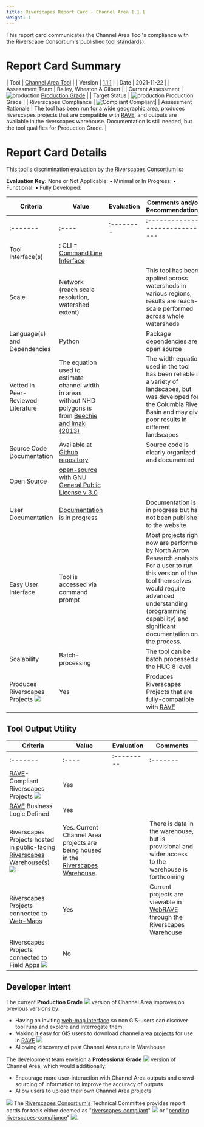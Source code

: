 ```yaml
---
title: Riverscapes Report Card - Channel Area 1.1.1
weight: 1
---
```


This report card communicates the Channel Area Tool's compliance with the Riverscape Consortium's published [tool standards](https://docs.riverscapes.net/standards/toolStandards)).

# Report Card Summary

| Tool | [Channel Area Tool](https://tools.riverscapes.net/channel) |
| Version | [1.1.1](https://github.com/Riverscapes/riverscapes-tools/tree/master/packages/channel) |
| Date | 2021-11-22 |
| Assessment Team | Bailey, Wheaton & Gilbert |
| Current Assessment | ![production](https://raw.githubusercontent.com/Riverscapes/riverscapes-website/master/assets/images/tools/grade/TRL_5_32p.png) [Production Grade](https://riverscapes.net/Tools/#tool-grade) |
| Target Status | ![production](https://raw.githubusercontent.com/Riverscapes/riverscapes-website/master/assets/images/tools/grade/TRL_6_32p.png) Production Grade |
| Riverscapes Compliance | ![Compliant](https://riverscapes.net/assets/images/rc/RiverscapesCompliant_24.png) Compliant|
| Assessment Rationale | The tool has been run for a wide geographic area, produces riverscapes projects that are compatible with [RAVE](https://rave.riverscapes.net), and outputs are available in the riverscapes warehouse. Documentation is still needed, but the tool qualifies for Production Grade. |


# Report Card Details

This tool's [discrimination](https://docs.riverscapes.net/standards/toolStandards) evaluation by the [Riverscapes Consortium](https://riverscapes.net) is:

**Evaluation Key:**
None or Not Applicable: <i class="fa fa-battery-empty" aria-hidden="true"></i> •
Minimal or In Progress: <i class="fa fa-battery-quarter" aria-hidden="true"></i> •
Functional: <i class="fa fa-battery-half" aria-hidden="true"></i> •
Fully Developed: <i class="fa fa-battery-full" aria-hidden="true"></i>  

| Criteria | Value | Evaluation | Comments and/or Recommendations |
|----------|-------|------------|---------------------------------|
| :------- | :---- | :--------  | :------------------------------ |
| Tool Interface(s) | <i class="fa fa-terminal" aria-hidden="true"></i> : CLI = [Command Line Interface](https://en.wikipedia.org/wiki/Command-line_interface) | <i class="fa fa-battery-full" aria-hidden="true"></i> |  |
| Scale | Network (reach scale resolution, watershed extent) | <i class="fa fa-battery-full" aria-hidden="true"></i> | This tool has been applied across watersheds in various regions; results are reach-scale performed across whole watersheds |
| Language(s) and Dependencies | Python | <i class="fa fa-battery-full" aria-hidden="true"></i> | Package dependencies are open source |
| Vetted in Peer-Reviewed Literature | The equation used to estimate channel width in areas without NHD polygons is from  [Beechie and Imaki (2013)](https://agupubs.onlinelibrary.wiley.com/doi/full/10.1002/2013WR013629) | <i class="fa fa-battery-half" aria-hidden="true"></i> | The width equation used in the tool has been reliable in a variety of landscapes, but was developed for the Columbia River Basin and may give poor results in different landscapes |
| Source Code Documentation | Available at [Github repository](https://github.com/Riverscapes/riverscaps-tools/channel) <i class="fa fa-github" aria-hidden="true"></i> | <i class="fa fa-battery-full" aria-hidden="true"></i> | Source code is clearly organized and documented |
| Open Source | [open-source](https://github.com/Riverscapes/riverscaps-tools/channel) <i class="fa fa-github" aria-hidden="true"></i> with [GNU General Public License v 3.0](https://github.com/Riverscapes/riverscapes-tools/blob/master/LICENSE) | <i class="fa fa-battery-full" aria-hidden="true"></i> | |
| User Documentation | [Documentation](http://tools.riverscapes.net/channel/) is in progress | <i class="fa fa-battery-quarter" aria-hidden="true"></i> | Documentation is in progress but has not been published to the website |
| Easy User Interface | Tool is accessed via command prompt | <i class="fa fa-battery-quarter" aria-hidden="true"></i> | Most projects right now are performed by North Arrow Research analysts. For a user to run this version of the tool themselves would require advanced understanding (programming capability) and significant documentation on the process. |
| Scalability | Batch-processing | <i class="fa fa-battery-full" aria-hidden="true"></i> | The tool can be batch processed at the HUC 8 level |
| Produces Riverscapes Projects <img  src="https://riverscapes.net/assets/images/data/RiverscapesProject_24.png"> | Yes | <i class="fa fa-battery-full" aria-hidden="true"></i> | Produces Riverscapes Projects that are fully-compatible with [RAVE](https://rave.riverscapes.net) |

## Tool Output Utility

| Criteria | Value | Evaluation | Comments |
|----------|-------|------------|----------|
| :------- | :---- | :--------- | :------- |
| [RAVE](https://rave.riverscapes.net)- Compliant Riverscapes Projects <img  src="https://riverscapes.net/assets/images/data/RiverscapesProject_24.png"> | Yes | <i class="fa fa-battery-full" aria-hidden="true"></i> | |
| [RAVE](https://rave.riverscapes.net) Business Logic Defined | Yes | <i class="fa fa-battery-full" aria-hidden="true"></i> |  |
| Riverscapes Projects hosted in public-facing [Riverscapes Warehouse(s)](https://riverscapes.net/Data_Warehouses/#warehouse-explorer-concept) <img src="https://riverscapes.net/assets/images/data/RiverscapesWarehouseCloud_24.png"> | Yes. Current Channel Area projects are being housed in the [Riverscapes Warehouse](https://data.riverscapes.net). | <i class="fa fa-battery-half" aria-hidden="true"></i> | There is data in the warehouse, but is provisional and wider access to the warehouse is forthcoming |
| Riverscapes Projects connected to [Web-Maps](https://riverscapes.net/Data_Warehouses#web-maps) <i class="fa fa-map-o" aria-hidden="true"></i> | Yes | <i class="fa fa-battery-full" aria-hidden="true"></i> | Current projects are viewable in [WebRAVE](https://rave.riverscapes.net/Download/install_webrave.html) through the Riverscapes Warehouse |
| Riverscapes Projects connected to Field [Apps](https://riverscapes.net//Data_Warehouses#apps---pwas) <img src="http://riverscapes.net/assets/images/tools/PWA.png"> | No | <i class="fa fa-battery-empty" aria-hidden="true"></i> |  |

## Developer Intent
The current **Production Grade** <img  src="https://riverscapes.net/assets/images/tools/grade/TRL_6_32p.png"> version of Channel Area improves on previous versions by:
- Having an inviting [web-map interface](https://riverscapes.net/Data_Warehouses/#web-maps) so non GIS-users can discover tool runs and explore and interrogate them.
- Making it easy for GIS users to download channel area [projects](https://riverscapes.net/Tools/Technical_Reference/Documentation_Standards/Riverscapes_Projects/) for use in [RAVE](https://rave.riverscapes.net) <img  src="https://riverscapes.net/assets/images/data/RiverscapesProject_24.png">
- Allowing discovery of past Channel Area runs in Warehouse

The development team envision a **Professional Grade** <img src="https://riverscapes.net/assets/images/tools/grade/TRL_5_32p.png"> version of Channel Area, which would additionally:
- Encourage more user-interaction with Channel Area outputs and crowd-sourcing of information to improve the accuracy of outputs
- Allow users to upload their own Channel Area projects

<a href="https://riverscapes.net"><img class="float-left" src="https://riverscapes.net/assets/images/rc/RiverscapesConsortium_Logo_Black_BHS_200w.png"></a>
The [Riverscapes Consortium's](https://riverscapes.net) Technical Committee provides report cards for tools either deemed as "[riverscapes-compliant](https://riverscapes.net/Tools/#riverscapes-compliant)" <img  src="https://riverscapes.net/assets/images/rc/RiverscapesCompliant_24.png"> or "[pending riverscapes-compliance](https://riverscapes.net/Tools/#tools-pending-riverscapes-compliance)" <img  src="https://riverscapes.net/assets/images/rc/RiverscapesCompliantPending_28.png">.
